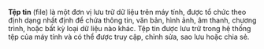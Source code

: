 **Tệp tin** (file) là một đơn vị lưu trữ dữ liệu trên máy tính, được tổ chức theo định dạng nhất định để chứa thông tin, văn bản, hình ảnh, âm thanh, chương trình, hoặc bất kỳ loại dữ liệu nào khác. Tệp tin được lưu trữ trong hệ thống tệp của máy tính và có thể được truy cập, chỉnh sửa, sao lưu hoặc chia sẻ.